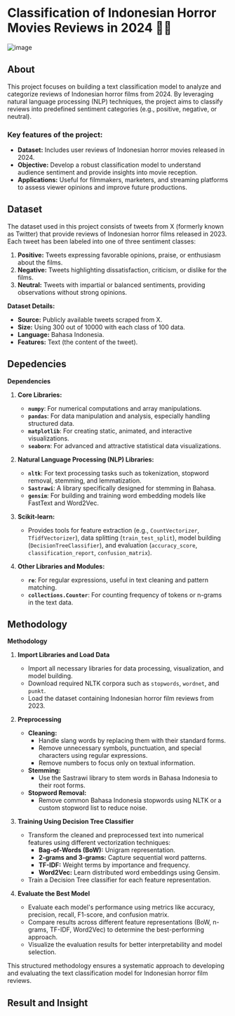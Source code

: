 # Classification of Indonesian Horror Movies Reviews in 2024 👻🎥

![image](https://github.com/user-attachments/assets/98754895-5505-4dda-8bd4-e2d361a14372)


## About
This project focuses on building a text classification model to analyze and categorize reviews of Indonesian horror films from 2024. By leveraging natural language processing (NLP) techniques, the project aims to classify reviews into predefined sentiment categories (e.g., positive, negative, or neutral).  

### Key features of the project:  
- **Dataset:** Includes user reviews of Indonesian horror movies released in 2024.  
- **Objective:** Develop a robust classification model to understand audience sentiment and provide insights into movie reception.
- **Applications:** Useful for filmmakers, marketers, and streaming platforms to assess viewer opinions and improve future productions.  

## Dataset

The dataset used in this project consists of tweets from X (formerly known as Twitter) that provide reviews of Indonesian horror films released in 2023. Each tweet has been labeled into one of three sentiment classes:  

1. **Positive:** Tweets expressing favorable opinions, praise, or enthusiasm about the films.  
2. **Negative:** Tweets highlighting dissatisfaction, criticism, or dislike for the films.  
3. **Neutral:** Tweets with impartial or balanced sentiments, providing observations without strong opinions.  

**Dataset Details:**  
- **Source:** Publicly available tweets scraped from X.  
- **Size:** Using 300 out of 10000 with each class of 100 data.  
- **Language:** Bahasa Indonesia.  
- **Features:** Text (the content of the tweet).   

## Depedencies
**Dependencies**  

1. **Core Libraries:**  
   - **`numpy`**: For numerical computations and array manipulations.  
   - **`pandas`**: For data manipulation and analysis, especially handling structured data.  
   - **`matplotlib`**: For creating static, animated, and interactive visualizations.  
   - **`seaborn`**: For advanced and attractive statistical data visualizations.  

2. **Natural Language Processing (NLP) Libraries:**  
   - **`nltk`**: For text processing tasks such as tokenization, stopword removal, stemming, and lemmatization.  
   - **`Sastrawi`**: A library specifically designed for stemming in Bahasa.  
   - **`gensim`**: For building and training word embedding models like FastText and Word2Vec.  

3. **Scikit-learn:**  
   - Provides tools for feature extraction (e.g., `CountVectorizer`, `TfidfVectorizer`), data splitting (`train_test_split`), model building (`DecisionTreeClassifier`), and evaluation (`accuracy_score`, `classification_report`, `confusion_matrix`).  

4. **Other Libraries and Modules:**  
   - **`re`**: For regular expressions, useful in text cleaning and pattern matching.  
   - **`collections.Counter`**: For counting frequency of tokens or n-grams in the text data.  

## Methodology
**Methodology**  

1. **Import Libraries and Load Data**  
   - Import all necessary libraries for data processing, visualization, and model building.  
   - Download required NLTK corpora such as `stopwords`, `wordnet`, and `punkt`.  
   - Load the dataset containing Indonesian horror film reviews from 2023.  

2. **Preprocessing**  
   - **Cleaning:**  
     - Handle slang words by replacing them with their standard forms.  
     - Remove unnecessary symbols, punctuation, and special characters using regular expressions.  
     - Remove numbers to focus only on textual information.  
   - **Stemming:**  
     - Use the Sastrawi library to stem words in Bahasa Indonesia to their root forms.  
   - **Stopword Removal:**  
     - Remove common Bahasa Indonesia stopwords using NLTK or a custom stopword list to reduce noise.  

3. **Training Using Decision Tree Classifier**  
   - Transform the cleaned and preprocessed text into numerical features using different vectorization techniques:  
     - **Bag-of-Words (BoW):** Unigram representation.  
     - **2-grams and 3-grams:** Capture sequential word patterns.  
     - **TF-IDF:** Weight terms by importance and frequency.  
     - **Word2Vec:** Learn distributed word embeddings using Gensim.  
   - Train a Decision Tree classifier for each feature representation.  

4. **Evaluate the Best Model**  
   - Evaluate each model's performance using metrics like accuracy, precision, recall, F1-score, and confusion matrix.  
   - Compare results across different feature representations (BoW, n-grams, TF-IDF, Word2Vec) to determine the best-performing approach.  
   - Visualize the evaluation results for better interpretability and model selection.  

This structured methodology ensures a systematic approach to developing and evaluating the text classification model for Indonesian horror film reviews.

## Result and Insight
